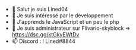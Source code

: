 - 👋 Salut je suis Lined04
- 👀 Je suis intéressé par le développement
- 🌱 J'apprends le JavaScript et un peu le php
- 🎈 Je suis administrateur sur Flivario-skyblock => https://dsc.gg/ktGkyEWtDv
- 📫 Discord : ! Lined#8844
